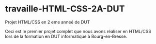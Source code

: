 # travaille-HTML-CSS-2A-DUT
Projet HTML/CSS en 2 eme anneé de DUT

Ceci est le premier projet complet que nous avons réaliser en HTML/CSS lors de la formation en DUT informatique à Bourg-en-Bresse.
